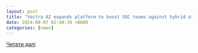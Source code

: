 ```yaml
---
layout: post
title: "Vectra AI expands platform to boost SOC teams against hybrid attacks"
date: 2024-08-07 02:40:39 +0000
categories: [news]
---
```


[Читати далі](https://cfotech.asia/story/vectra-ai-expands-platform-to-boost-soc-teams-against-hybrid-attacks)
